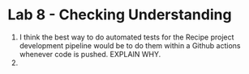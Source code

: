 # Lab 8 - Checking Understanding
1. I think the best way to do automated tests for the Recipe project development pipeline would be to do them within a Github actions whenever code is pushed. EXPLAIN WHY.
2. 
